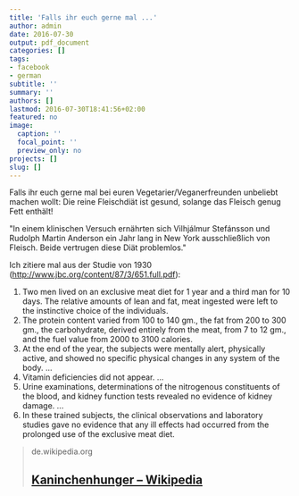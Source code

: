 ```yaml
---
title: 'Falls ihr euch gerne mal ...'
author: admin
date: 2016-07-30
output: pdf_document
categories: []
tags:
- facebook
- german
subtitle: ''
summary: ''
authors: []
lastmod: 2016-07-30T18:41:56+02:00
featured: no
image:
  caption: ''
  focal_point: ''
  preview_only: no
projects: []
slug: []
---
```

Falls ihr euch gerne mal bei euren Vegetarier/Veganerfreunden unbeliebt machen wollt: Die reine Fleischdiät ist gesund, solange das Fleisch genug Fett enthält!

"In einem klinischen Versuch ernährten sich Vilhjálmur Stefánsson und Rudolph Martin Anderson ein Jahr lang in New York ausschließlich von Fleisch. Beide vertrugen diese Diät problemlos."

Ich zitiere mal aus der Studie von 1930 (http://www.jbc.org/content/87/3/651.full.pdf):

1. Two men lived on an exclusive meat diet for 1 year and a
third man for 10 days. The relative amounts of lean and fat,
meat ingested were left to the instinctive choice of the individuals.
2. The protein content varied from 100 to 140 gm., the fat from 200 to 300 gm., the carbohydrate, derived entirely from the meat,
from 7 to 12 gm., and the fuel value from 2000 to 3100 calories. 
3. At the end of the year, the subjects were mentally alert,
physically active, and showed no specific physical changes in any
system of the body.
...
7. Vitamin deficiencies did not appear. 
...
9. Urine examinations, determinations of the nitrogenous
constituents of the blood, and kidney function tests revealed no
evidence of kidney damage. 
...
11. In these trained subjects, the clinical observations and
laboratory studies gave no evidence that any ill effects had
occurred from the prolonged use of the exclusive meat diet.
> de.wikipedia.org
> ## [Kaninchenhunger – Wikipedia](https://de.wikipedia.org/wiki/Kaninchenhunger)
>

